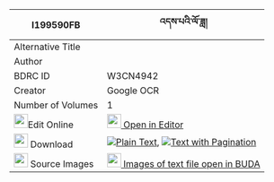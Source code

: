 |I199590FB|འདས་པའི་ལོ་ཟླ། 
| --- | --- 
|Alternative Title |
|Author | 
|BDRC ID | W3CN4942
|Creator | Google OCR
|Number of Volumes| 1
|<img width="25" src="https://img.icons8.com/color/25/000000/edit-property.png">Edit Online| [<img width="25" src="https://avatars.githubusercontent.com/u/45091458?s=200&v=4"> Open in Editor](http://editor.openpecha.org/I199590FB)
|<img width="25" src="https://img.icons8.com/fluent/48/000000/download-2.png"/>  Download | [![](https://img.icons8.com/color/20/000000/txt.png)Plain Text](https://github.com/Openpecha/I199590FB/releases/download/v1/depa_i_loda_plain_I199590FB.zip), [![](https://img.icons8.com/color/20/000000/txt.png)Text with Pagination](https://github.com/Openpecha/I199590FB/releases/download/v1/depa_i_loda_pages_I199590FB.zip)
|<img width="25" src="https://img.icons8.com/plasticine/100/000000/pictures-folder.png"/>  Source Images | [<img width="25" src="https://library.bdrc.io/icons/BUDA-small.svg"> Images of text file open in BUDA](https://library.bdrc.io/show/bdr:W3CN4942)